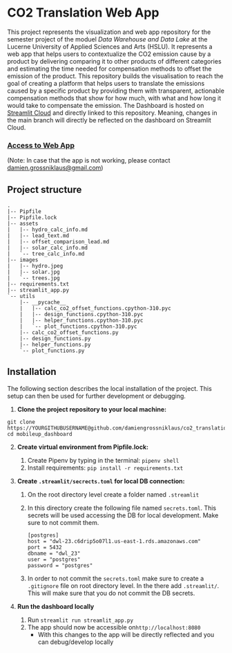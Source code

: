 # CO2 Translation Web App

This project represents the visualization and web app repository for the semester project of the moduel *Data Warehouse and Data Lake* at the Lucerne University of Applied Sciences and Arts (HSLU). It represents a web app that helps users to contextualize the CO2 emission cause by a product by delivering comparing it to other products of different categories and estimating the time needed for compensation methods to offset the emission of the product. This repository builds the visualisation to reach the goal of creating a platform that helps users to translate the emissions caused by a specific product by providing them with transparent, actionable compensation methods that show for how much, with what and how long it would take to compensate the emission. The Dashboard is hosted on [Streamlit Cloud](https://streamlit.io/cloud) and directly linked to this repository. Meaning, changes in the main branch will directly be reflected on the dashboard on Streamlit Cloud. 

### [ Access to Web App](https://co2-translation.streamlit.app/)

(Note: In case that the app is not working, please contact damien.grossniklaus@gmail.com)

## Project structure

```
.
|-- Pipfile
|-- Pipfile.lock
|-- assets
|   |-- hydro_calc_info.md
|   |-- lead_text.md
|   |-- offset_comparison_lead.md
|   |-- solar_calc_info.md
|   `-- tree_calc_info.md
|-- images
|   |-- hydro.jpeg
|   |-- solar.jpg
|   `-- trees.jpg
|-- requirements.txt
|-- streamlit_app.py
`-- utils
    |-- __pycache__
    |   |-- calc_co2_offset_functions.cpython-310.pyc
    |   |-- design_functions.cpython-310.pyc
    |   |-- helper_functions.cpython-310.pyc
    |   `-- plot_functions.cpython-310.pyc
    |-- calc_co2_offset_functions.py
    |-- design_functions.py
    |-- helper_functions.py
    `-- plot_functions.py
```

## Installation

The following section describes the local installation of the project. This setup can then be used for further development or debugging.

1. **Clone the project repository to your local machine:**

```
git clone https://YOURGITHUBUSERNAME@github.com/damiengrossniklaus/co2_translation.git
cd mobileup_dashboard
```

2. **Create virtual environment from Pipfile.lock:**

   1. Create Pipenv by typing in the terminal: `pipenv shell`
   2. Install requirements: `pip install -r requirements.txt`

3. **Create `.streamlit/secrects.toml` for local DB connection:**

   1. On the root directory level create a folder named `.streamlit`

   2. In this directory create the following file named `secrets.toml`. This secrets will be used accessing the DB for local development. Make sure to not commit them.

      ``````
      [postgres]
      host = "dwl-23.c6drip5o07l1.us-east-1.rds.amazonaws.com"
      port = 5432
      dbname = "dwl_23"
      user = "postgres"
      password = "postgres"
      ``````

   3. In order to not commit the `secrets.toml` make sure to create a `.gitignore` file on root directory level. In the there add `.streamlit/`. This will make sure that you do not commit the DB secrets.

4. **Run the dashboard locally**

   1. Run `streamlit run streamlit_app.py`
   2. The app should now be accessible on`http://localhost:8080`
      * With this changes to the app will be directly reflected and you can debug/develop locally

   
